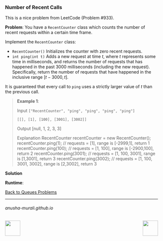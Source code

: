 ### Number of Recent Calls

This is a nice problem from LeetCode (Problem #933). 

**Problem**: You have a `RecentCounter` class which counts the number of recent requests within a certain time frame.

Implement the `RecentCounter` class:

* `RecentCounter()` Initializes the counter with zero recent requests.
* `int ping(int t)` Adds a new request at time $t$, where $t$ represents some time in milliseconds, and returns the number of requests that has happened in the past 3000 milliseconds (including the new request). Specifically, return the number of requests that have happened in the inclusive range [$t - 3000, t$].
  
It is guaranteed that every call to `ping` uses a strictly larger value of $t$ than the previous call.

 
> **Example 1**:
>
> Input
> `["RecentCounter", "ping", "ping", "ping", "ping"]`
> 
> `[[], [1], [100], [3001], [3002]]`
> 
> Output
> [null, 1, 2, 3, 3]
> 
> Explanation
> RecentCounter recentCounter = new RecentCounter();
> recentCounter.ping(1);     // requests = [1], range is [-2999,1], return 1
> recentCounter.ping(100);   // requests = [1, 100], range is [-2900,100], return 2
> recentCounter.ping(3001);  // requests = [1, 100, 3001], range is [1,3001], return 3
> recentCounter.ping(3002);  // requests = [1, 100, 3001, 3002], range is [2,3002], return 3
> 
>
**Solution**




**Runtime**: 

[Back to Queues Problems](./problems.md)

* * *
###### anusha-murali.github.io

<img src="https://github.com/anusha-murali/anusha-murali.github.io/assets/111596338/639243aa-2857-4595-a65a-7852762bb002" width="50" height="50" align="left">

[<img src="https://github.com/user-attachments/assets/989cfb30-4fb8-40f8-a812-8a054869aa32" width="50" height="50" align="right">](../index.md)
